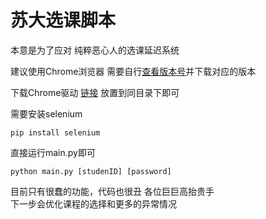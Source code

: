# 苏大选课脚本
本意是为了应对 纯粹恶心人的选课延迟系统  

建议使用Chrome浏览器 
需要自行[查看版本号](Chrome://version)并下载对应的版本  

下载Chrome驱动 [链接](http://npm.taobao.org/mirrors/chromedriver/)
放置到同目录下即可

需要安装selenium
```shell script
pip install selenium
```

直接运行main.py即可
```shell script
python main.py [studenID] [password]
```

目前只有很蠢的功能，代码也很丑 各位巨巨高抬贵手  
下一步会优化课程的选择和更多的异常情况